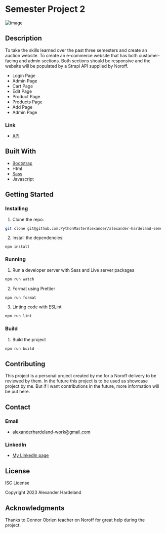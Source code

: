 # Semester Project 2

![image](https://i.postimg.cc/tJhTZ1VM/semester-project-2-image-one.png)

## Description

To take the skills learned over the past three semesters and create an auction website. To create an e-commerce website that has both customer-facing and admin sections.
Both sections should be responsive and the website will be populated by a Strapi API supplied by Noroff.

- Login Page
- Admin Page
- Cart Page
- Edit Page
- Product Page
- Products Page
- Add Page
- Admin Page

### Link
- [API](https://docs.noroff.dev/docs/v1)

## Built With

- [Bootstrap](https://getbootstrap.com)
- Html
- [Sass](https://sass-lang.com/)
- Javascript

## Getting Started

### Installing

1. Clone the repo:

```bash
git clone git@github.com:PythonMasterAlexander/alexander-hardeland-semester-project-2.git
```
2. Install the dependencies:
```
npm install
```

### Running

1. Run a developer server with Sass and Live server packages
```bash
npm run watch
```
2. Format using Prettier
```bash
npm run format
```
3. Linting code with ESLint
```bash
npm run lint
```

### Build

1. Build the project
```bash
npm run build
```

## Contributing

This project is a personal project created by me for a Noroff delivery to be reviewed by them. In the future this project is to be used as showcase project by me. But if I want contributions in the future, more information will be put here.

## Contact

### Email
* alexanderhardeland-work@gmail.com
  
### LinkedIn 
* [My LinkedIn page](https://www.linkedin.com/in/alexander-hardeland-9391341a5/)

## License
ISC License

Copyright 2023 Alexander Hardeland


## Acknowledgments

Thanks to Connor Obrien teacher on Noroff for great help during the project.
